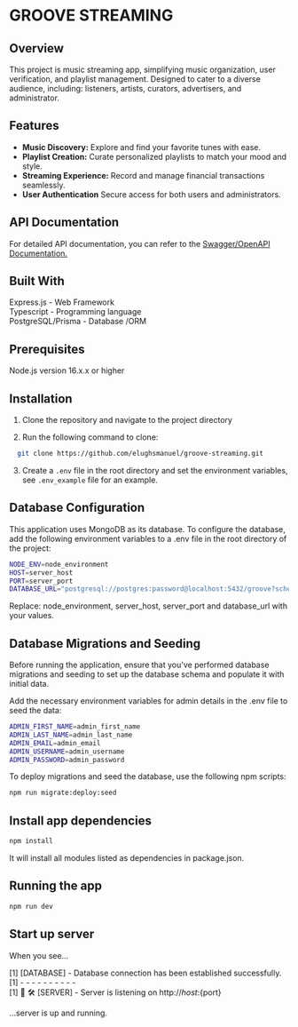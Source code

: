 # GROOVE STREAMING

## Overview

This project is music streaming app, simplifying music organization, user verification, and playlist management. Designed to cater to a diverse audience, including: listeners, artists, curators, advertisers, and administrator.

## Features

- **Music Discovery:** Explore and find your favorite tunes with ease.
- **Playlist Creation:** Curate personalized playlists to match your mood and style.
- **Streaming Experience:** Record and manage financial transactions seamlessly.
- **User Authentication** Secure access for both users and administrators.

## API Documentation

For detailed API documentation, you can refer to the [Swagger/OpenAPI Documentation.](http://localhost:8000/api/v1/docs)

## Built With

Express.js - Web Framework  
Typescript - Programming language  
PostgreSQL/Prisma - Database /ORM 

## Prerequisites

Node.js version 16.x.x or higher

## Installation

1. Clone the repository and navigate to the project directory

2. Run the following command to clone:

```bash
  git clone https://github.com/elughsmanuel/groove-streaming.git

```

3. Create a `.env` file in the root directory and set the environment variables, see `.env_example` file for an example.

## Database Configuration

This application uses MongoDB as its database. To configure the database, add the following environment variables to a .env file in the root directory of the project:

```bash
NODE_ENV=node_environment
HOST=server_host
PORT=server_port
DATABASE_URL="postgresql://postgres:password@localhost:5432/groove?schema=public"
```

Replace: node_environment, server_host, server_port and database_url with your values.

## Database Migrations and Seeding

Before running the application, ensure that you've performed database migrations and seeding to set up the database schema and populate it with initial data.

Add the necessary environment variables for admin details in the .env file to seed the data:

```bash
ADMIN_FIRST_NAME=admin_first_name
ADMIN_LAST_NAME=admin_last_name
ADMIN_EMAIL=admin_email
ADMIN_USERNAME=admin_username
ADMIN_PASSWORD=admin_password
```

To deploy migrations and seed the database, use the following npm scripts:

```bash
npm run migrate:deploy:seed
```

## Install app dependencies

```bash
npm install
```

It will install all modules listed as dependencies in package.json.

## Running the app

```bash
npm run dev
```

## Start up server

When you see...

[1] [DATABASE] - Database connection has been established successfully.  
[1] - - - - - - - - - -  
[1] 🌟 🛠️  [SERVER] - Server is listening on http://${host}:${port}  

...server is up and running.
